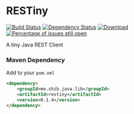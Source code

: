# RESTiny
[![Build Status](https://travis-ci.org/shibme/restiny.svg)](https://travis-ci.org/shibme/restiny)
[![Dependency Status](https://www.versioneye.com/user/projects/57231512ba37ce004309ecca/badge.svg?style=flat)](https://www.versioneye.com/user/projects/57231512ba37ce004309ecca)
[![Download](https://api.bintray.com/packages/shibme/maven/restiny/images/download.svg)](https://bintray.com/shibme/maven/restiny/_latestVersion)
[![Percentage of issues still open](http://isitmaintained.com/badge/open/shibme/restiny.svg)](http://isitmaintained.com/project/shibme/restiny "Percentage of issues still open")

A tiny Java REST Client

### Maven Dependency
Add to your `pom.xml`
```xml
<dependency>
	<groupId>me.shib.java.lib</groupId>
	<artifactId>restiny</artifactId>
	<version>0.1.4</version>
</dependency>
```
